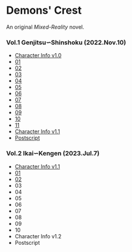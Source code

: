 # Demons' Crest

An original *Mixed-Reality* novel.

### Vol.1 Genjitsu∽Shinshoku (2022.Nov.10)

- [Character Info v1.0](vol1/chara-info-v1.0.md)
- [01](vol1/01-01.md)
- [02](vol1/01-02.md)
- [03](vol1/01-03.md)
- [04](vol1/01-04.md)
- [05](vol1/01-05.md)
- [06](vol1/01-06.md)
- [07](vol1/01-07.md)
- [08](vol1/01-08.md)
- [09](vol1/01-09.md)
- [10](vol1/01-10.md)
- [11](vol1/01-11.md)
- [Character Info v1.1](vol1/chara-info-v1.1.md)
- [Postscript](vol1/postscript.md)

### Vol.2 Ikai∽Kengen (2023.Jul.7)

- [Character Info v1.1](vol2/chara-info-v1.1.md)
- [01](vol2/02-01.md)
- [02](vol2/02-02.md)
- 03
- 04
- 05
- 06
- 07
- 08
- 09
- 10
- Character Info v1.2
- Postscript
